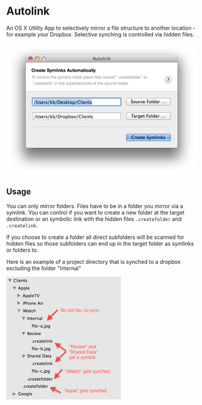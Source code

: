 Autolink
========

An OS X Utility App to selectively mirror a file structure to another location - for example your Dropbox. Selective synching is controlled via hidden files.

![Screenshot](screenshot.png)

## Usage

You can only mirror folders. Files have to be in a folder you mirror via a symlink. You can control if you want to create a new folder at the target destination or an symbolic link with the hidden files `.createfolder` and `.createlink`.

If you choose to create a folder all direct subfolders will be scanned for hidden files so those subfolders can end up in the target folder as symlinks or folders to.

Here is an example of a project directory that is synched to a dropbox excluding the folder "Internal"

![Help](help.png)